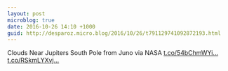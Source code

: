 ```yaml
---
layout: post
microblog: true
date: 2016-10-26 14:10 +1000
guid: http://desparoz.micro.blog/2016/10/26/t791129741092872193.html
---
```

Clouds Near Jupiters South Pole from Juno via NASA [t.co/54bChmWYi...](https://t.co/54bChmWYiZ) [t.co/RSkmLYXvj...](https://t.co/RSkmLYXvjq)
